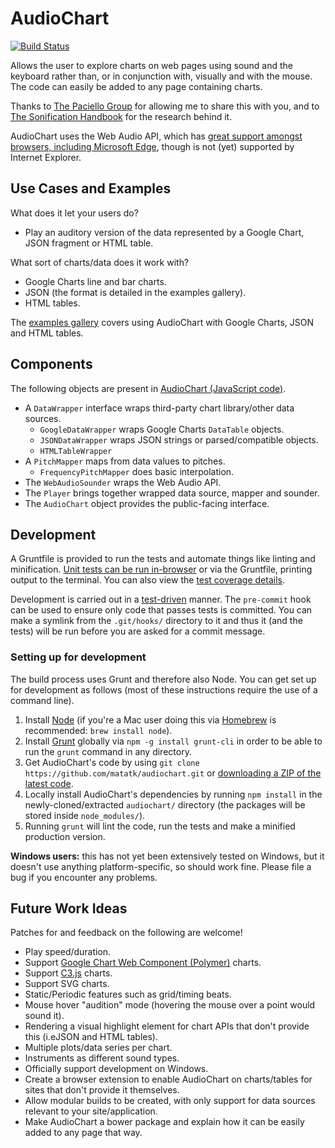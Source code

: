 AudioChart
===========

[![Build Status](https://travis-ci.org/matatk/audiochart.svg?branch=gh-pages)](https://travis-ci.org/matatk/audiochart)

Allows the user to explore charts on web pages using sound and the keyboard rather than, or in conjunction with, visually and with the mouse.  The code can easily be added to any page containing charts.

Thanks to [The Paciello Group](http://paciellogroup.com) for allowing me to share this with you, and to [The Sonification Handbook](http://sonification.de/handbook/) for the research behind it.

AudioChart uses the Web Audio API, which has [great support amongst browsers, including Microsoft Edge](http://caniuse.com/audio-api), though is not (yet) supported by Internet Explorer.

Use Cases and Examples
-----------------------

What does it let your users do?

 * Play an auditory version of the data represented by a Google Chart, JSON fragment or HTML table.

What sort of charts/data does it work with?

 * Google Charts line and bar charts.
 * JSON (the format is detailed in the examples gallery).
 * HTML tables.

The [examples gallery](http://matatk.agrip.org.uk/audiochart/examples/examples-gallery.html) covers using AudioChart with Google Charts, JSON and HTML tables.

Components
-----------

The following objects are present in [AudioChart (JavaScript code)](src/audiochart.js).

 * A `DataWrapper` interface wraps third-party chart library/other data sources.
    - `GoogleDataWrapper` wraps Google Charts `DataTable` objects.
    - `JSONDataWrapper` wraps JSON strings or parsed/compatible objects.
    - `HTMLTableWrapper`
 * A `PitchMapper` maps from data values to pitches.
    - `FrequencyPitchMapper` does basic interpolation.
 * The `WebAudioSounder` wraps the Web Audio API.
 * The `Player` brings together wrapped data source, mapper and sounder.
 * The `AudioChart` object provides the public-facing interface.

Development
------------

A Gruntfile is provided to run the tests and automate things like linting and minification.  [Unit tests can be run in-browser](http://matatk.agrip.org.uk/audiochart/test/) or via the Gruntfile, printing output to the terminal.  You can also view the [test coverage details](http://matatk.agrip.org.uk/audiochart/test/coverage/).

Development is carried out in a [test-driven](http://en.wikipedia.org/wiki/Test-driven_development) manner.  The `pre-commit` hook can be used to ensure only code that passes tests is committed.  You can make a symlink from the `.git/hooks/` directory to it and thus it (and the tests) will be run before you are asked for a commit message.

### Setting up for development

The build process uses Grunt and therefore also Node.  You can get set up for development as follows (most of these instructions require the use of a command line).

 1. Install [Node](https://nodejs.org/) (if you're a Mac user doing this via [Homebrew](http://brew.sh) is recommended: `brew install node`).
 2. Install [Grunt](http://gruntjs.com) globally via `npm -g install grunt-cli` in order to be able to run the `grunt` command in any directory.
 3. Get AudioChart's code by using `git clone https://github.com/matatk/audiochart.git` or [downloading a ZIP of the latest code](https://github.com/matatk/audiochart/archive/gh-pages.zip).
 4. Locally install AudioChart's dependencies by running `npm install` in the newly-cloned/extracted `audiochart/` directory (the packages will be stored inside `node_modules/`).
 5. Running `grunt` will lint the code, run the tests and make a minified production version.

**Windows users:** this has not yet been extensively tested on Windows, but it doesn't use anything platform-specific, so should work fine. Please file a bug if you encounter any problems.

Future Work Ideas
------------------

Patches for and feedback on the following are welcome!

 * Play speed/duration.
 * Support [Google Chart Web Component (Polymer)](https://github.com/GoogleWebComponents/google-chart) charts.
 * Support [C3.js](http://c3js.org) charts.
 * Support SVG charts.
 * Static/Periodic features such as grid/timing beats.
 * Mouse hover "audition" mode (hovering the mouse over a point would sound it).
 * Rendering a visual highlight element for chart APIs that don't provide this (i.eJSON and HTML tables).
 * Multiple plots/data series per chart.
 * Instruments as different sound types.
 * Officially support development on Windows.
 * Create a browser extension to enable AudioChart on charts/tables for sites that don't provide it themselves.
 * Allow modular builds to be created, with only support for data sources relevant to your site/application.
 * Make AudioChart a bower package and explain how it can be easily added to any page that way.
